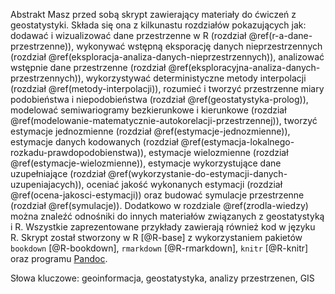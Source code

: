 Abstrakt
Masz przed sobą skrypt zawierający materiały do ćwiczeń z geostatystyki. Składa się ona z kilkunastu rozdziałów pokazujących jak: dodawać i wizualizować dane przestrzenne w R (rozdział \@ref(r-a-dane-przestrzenne)), wykonywać wstępną eksporację danych nieprzestrzennych (rozdział \@ref(eksploracja-analiza-danych-nieprzestrzennych)), analizować wstępnie dane przestrzenne (rozdział \@ref(eksploracyjna-analiza-danych-przestrzennych)), wykorzystywać deterministyczne metody interpolacji (rozdział \@ref(metody-interpolacji)), rozumieć i tworzyć przestrzenne miary podobieństwa i niepodobieństwa (rozdział \@ref(geostatystyka-prolog)), modelować semiwariogramy bezkierunkowe i kierunkowe (rozdział \@ref(modelowanie-matematycznie-autokorelacji-przestrzennej)), tworzyć estymacje jednozmienne (rozdział \@ref(estymacje-jednozmienne)), estymacje danych kodowanych (rozdział \@ref(estymacja-lokalnego-rozkadu-prawdopodobienstwa)), estymacje wielozmienne (rozdział \@ref(estymacje-wielozmienne)), estymacje wykorzystujące dane uzupełniające (rozdział \@ref(wykorzystanie-do-estymacji-danych-uzupeniajacych)), oceniać jakość wykonanych estymacji (rozdział \@ref(ocena-jakosci-estymacji)) oraz budować symulacje przestrzenne (rozdział \@ref(symulacje)). Dodatkowo w rozdziale \@ref(zrodla-wiedzy) można znaleźć odnośniki do innych materiałów związanych z geostatystyką i R. Wszystkie zaprezentowane przykłady zawierają również kod w języku R. Skrypt został stworzony w R [@R-base] z wykorzystaniem pakietów `bookdown` [@R-bookdown], `rmarkdown` [@R-rmarkdown], `knitr` [@R-knitr] oraz programu [Pandoc](http://pandoc.org/). 


Słowa kluczowe: geoinformacja, geostatystyka, analizy przestrzenen, GIS

